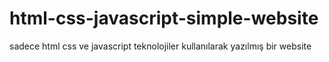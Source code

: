 # html-css-javascript-simple-website
sadece html css ve javascript teknolojiler kullanılarak yazılmış bir website
